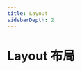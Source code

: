 ```yaml
---
title: Layout
sidebarDepth: 2
---
```

# Layout 布局

<ClientOnly>
<layout-element></layout-element>
</ClientOnly>
